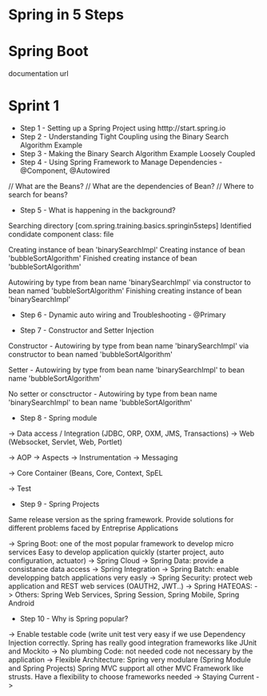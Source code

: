 # Spring in 5 Steps

# Spring Boot

documentation url

# Sprint 1

- Step 1 - Setting up a Spring Project using htttp://start.spring.io
- Step 2 - Understanding Tight Coupling using the Binary Search Algorithm Example
- Step 3 - Making the Binary Search Algorithm Example Loosely Coupled
- Step 4 - Using Spring Framework to Manage Dependencies - @Component, @Autowired

// What are the Beans?
// What are the dependencies of Bean?
// Where to search for beans?

- Step 5 - What is happening in the background?

Searching directory [com.spring.training.basics.springin5steps]
Identified condidate component class: file

Creating instance of bean 'binarySearchImpl'
Creating instance of bean 'bubbleSortAlgorithm'
Finished creating instance of bean 'bubbleSortAlgorithm'

Autowiring by type from bean name 'binarySearchImpl' via constructor to
bean named 'bubbleSortAlgorithm'
Finishing creating instance of bean 'binarySearchImpl'

- Step 6 - Dynamic auto wiring and Troubleshooting - @Primary

- Step 7 - Constructor and Setter Injection

Constructor - Autowiring by type from bean name 'binarySearchImpl' via constructor to bean named 'bubbleSortAlgorithm'

Setter - Autowiring by type from bean name 'binarySearchImpl' to bean name 'bubbleSortAlgorithm'

No setter or consctructor - Autowiring by type from bean name 'binarySearchImpl' to bean name 'bubbleSortAlgorithm'

- Step 8 - Spring module 

-> Data access / Integration (JDBC, ORP, OXM, JMS, Transactions)
-> Web (Websocket, Servlet, Web, Portlet)

-> AOP
-> Aspects
-> Instrumentation
-> Messaging

-> Core Container (Beans, Core, Context, SpEL

-> Test

- Step 9 - Spring Projects 

Same release version as the spring framework. Provide solutions for different
problems faced by Entreprise Applications

-> Spring Boot: one of the most popular framework to develop micro services
Easy to develop application quickly (starter project, auto configuration, actuator)
-> Spring Cloud
-> Spring Data: provide a consistance data access
-> Spring Integration
-> Spring Batch: enable developping batch applications very easly
-> Spring Security: protect web application and REST web services (OAUTH2, JWT..)
-> Spring HATEOAS: 
-> Others: Spring Web Services, Spring Session, Spring Mobile, Spring Android

- Step 10 - Why is Spring popular?

-> Enable testable code (write unit test very easy if we use Dependency Injection correctly. Spring has really good integration frameworks like JUnit and Mockito
-> No plumbing Code: not needed code not necessary by the application
-> Flexible Architecture: Spring very modulare (Spring Module and Spring Projects)
Spring MVC support all other MVC Framework like strusts. Have a flexibility to choose frameworks needed
-> Staying Current
-> 
 

